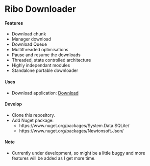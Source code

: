 # Ribo Downloader

<h4>Features</h4>
<ul>
	<li>Download chunk
	<li>Manager download
	<li>Download Queue
    <li>Multithreaded optimisations
    <li>Pause and resume the downloads
    <li>Threaded, state controlled architecture
    <li>Highly independant modules
    <li>Standalone portable downloader
</ul>

<h4>Uses</h4>
<ul>
    <li>Download application: <a href="https://www.fshare.vn/file/16JUE7GITD32">Download</a>
</ul>

<h4>Develop</h4>
<ul>
    <li>Clone this repository. 
    <li>Add Nuget package: 
	<ul>
		<li>https://www.nuget.org/packages/System.Data.SQLite/
		<li>https://www.nuget.org/packages/Newtonsoft.Json/
	</ul>
</ul>
<h4>Note</h4>
<ul>
    <li>Currently under development, so might be a little buggy and more features will be added as I get more time.
</ul>